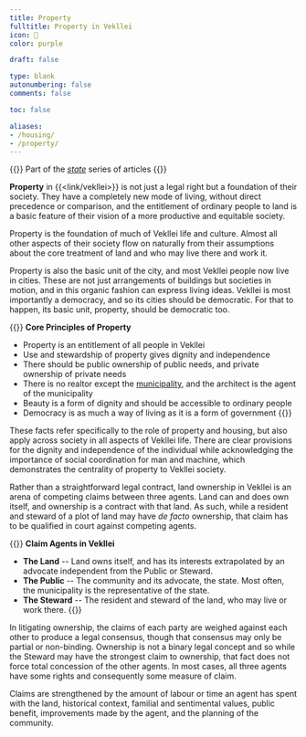 ```yaml
---
title: Property
fulltitle: Property in Vekllei
icon: 🏡
color: purple

draft: false

type: blank
autonumbering: false
comments: false

toc: false

aliases:
- /housing/
- /property/
---
```

{{<note series>}}
 Part of the *[state](/state/)* series of articles
{{</note>}}

**Property** in {{<link/vekllei>}} is not just a legal right but a foundation of their society. They have a completely new mode of living, without direct precedence or comparison, and the entitlement of ordinary people to land is a basic feature of their vision of a more productive and equitable society.

Property is the foundation of much of Vekllei life and culture. Almost all other aspects of their society flow on naturally from their assumptions about the core treatment of land and who may live there and work it.

Property is also the basic unit of the city, and most Vekllei people now live in cities. These are not just arrangements of buildings but societies in motion, and in this organic fashion can express living ideas. Vekllei is most importantly a democracy, and so its cities should be democratic. For that to happen, its basic unit, property, should be democratic too.

{{<note panel>}}
**Core Principles of Property**

* Property is an entitlement of all people in Vekllei
* Use and stewardship of property gives dignity and independence
* There should be public ownership of public needs, and private ownership of private needs
* There is no realtor except the [municipality](/municipalities/), and the architect is the agent of the municipality
* Beauty is a form of dignity and should be accessible to ordinary people
* Democracy is as much a way of living as it is a form of government
{{</note>}}

These facts refer specifically to the role of property and housing, but also apply across society in all aspects of Vekllei life. There are clear provisions for the dignity and independence of the individual while acknowledging the importance of social coordination for man and machine, which demonstrates the centrality of property to Vekllei society.

Rather than a straightforward legal contract, land ownership in Vekllei is an arena of competing claims between three agents. Land can and does own itself, and ownership is a contract with that land. As such, while a resident and steward of a plot of land may have *de facto* ownership, that claim has to be qualified in court against competing agents.

{{<note panel>}}
**Claim Agents in Vekllei**

* **The Land** -- Land owns itself, and has its interests extrapolated by an advocate independent from the Public or Steward.
* **The Public** -- The community and its advocate, the state. Most often, the municipality is the representative of the state.
* **The Steward** -- The resident and steward of the land, who may live or work there.
{{</note>}}

In litigating ownership, the claims of each party are weighed against each other to produce a legal consensus, though that consensus may only be partial or non-binding. Ownership is not a binary legal concept and so while the Steward may have the strongest claim to ownership, that fact does not force total concession of the other agents. In most cases, all three agents have some rights and consequently some measure of claim.

Claims are strengthened by the amount of labour or time an agent has spent with the land, historical context, familial and sentimental values, public benefit, improvements made by the agent, and the planning of the community.

<!--{{<note panel >}}
**Housing** in Vekllei is socialised in the Georgist tradition. It is a recognition that all wealth lies in land, the resources beneath it, and the people that work it. In this sense, housing in Vekllei is just as radical and striking as its moneylessness.
{{</note>}}

All real estate in Vekllei is negotiated, purchased and leased at a [municipal](/municipalities/) level. This system depends heavily on stewardship as a factor of ownership. Most free homes are rented on an open market and are awarded via an interview process with the municipality, though there are many exceptions. In general, the more time a resident spends working a property, the more powerful their claim to ownership becomes. In this sense, multigenerational family homes are nearly impossible to challenge in the delicture courts.

As part of [Vekllei metaphysics](/metaphysics/), land has rights and owns itself. Human ownership is foremost a contract with the land, and the municipality is positioned as an intermediary. In practice, land ownership is portioned between different agents based on their relationship with the property. The municipality may retain a monopoly on real estate, but most Vekllei people own their residences. All residences are designed by architects, who are an essential agent of the municipality in Vekllei.

Real estate is also used as [compensation](/news/essays/moneylessness/#why-do-vekllei-people-work). Doctors are usually housed close to their place of work in homes built for that purpose. Tenancy in Vekllei is generally of this type, where homes are tied to employment. In the Vekllei delicture system, longtime employees gradually wrest ownership away from the municipality, and homes are commonly gifted after ten or fifteen years of service.-->